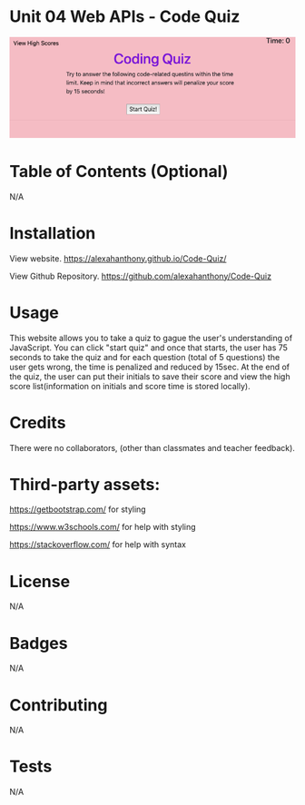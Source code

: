 # Unit 04 Web APIs - Code Quiz

![Screenshot](./Assets/Screenshot.png)

# Table of Contents (Optional)
N/A

# Installation
View website. https://alexahanthony.github.io/Code-Quiz/ 

View Github Repository. https://github.com/alexahanthony/Code-Quiz 

# Usage
This website allows you to take a quiz to gague the user's understanding of JavaScript. You can click "start quiz" and once that starts, the user has 75 seconds to take the quiz and for each question (total of 5 questions) the user gets wrong, the time is penalized and reduced by 15sec. At the end of the quiz, the user can put their initials to save their score and view the high score list(information on initials and score time is stored locally). 

# Credits
There were no collaborators, (other than classmates and teacher feedback).

# Third-party assets: 
https://getbootstrap.com/ for styling

https://www.w3schools.com/ for help with styling

https://stackoverflow.com/ for help with syntax

# License
N/A

# Badges
N/A

# Contributing
N/A

# Tests
N/A
